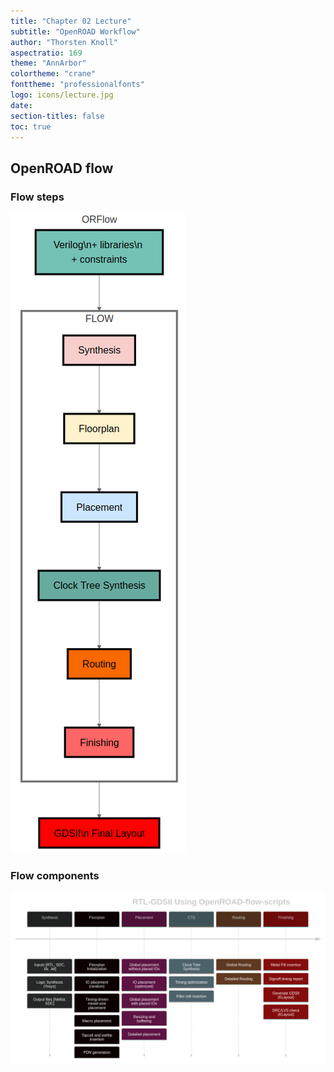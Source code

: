 ```yaml
---
title: "Chapter 02 Lecture"
subtitle: "OpenROAD Workflow"
author: "Thorsten Knoll"
aspectratio: 169
theme: "AnnArbor"
colortheme: "crane"
fonttheme: "professionalfonts"
logo: icons/lecture.jpg
date:
section-titles: false
toc: true
---
```


## OpenROAD flow 

### Flow steps

![OpenROAD flow 1](pics_lecture/flow_01.png "OpenROAD flow 1")

### Flow components

![OpenROAD flow 2](pics_lecture/flow_02.png "OpenROAD flow 2")
